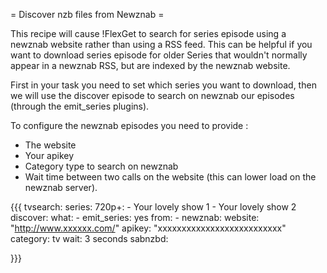 = Discover nzb files from Newznab =

This recipe will cause !FlexGet to search for series episode using a newznab website rather than using a RSS feed. This can be helpful if you want to download series episode for older Series that wouldn't normally appear in a newznab RSS, but are indexed by the newznab website.

First in your task you need to set which series you want to download, then we will use the discover episode to search on newznab our episodes (through the emit_series plugins).


To configure the newznab episodes you need to provide :
- The website
- Your apikey
- Category type to search on newznab
- Wait time between two calls on the website (this can lower load on the newznab server).

{{{
tvsearch:
  series:
     720p+:
        - Your lovely show 1
        - Your lovely show 2
  discover:
     what:
       - emit_series: yes
     from:
       - newznab:
           website: "http://www.xxxxxx.com/"
           apikey: "xxxxxxxxxxxxxxxxxxxxxxxxxx"
           category: tv
           wait: 3 seconds
  sabnzbd:

}}}